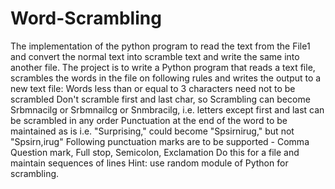 # Word-Scrambling
The implementation of the python program to read the text from the File1 and convert the normal text into scramble text and write the same into another file. The project is to write a Python program that reads a text file, scrambles the words in the file on following rules and writes the output to a new text file: Words less than or equal to 3 characters need not to be scrambled Don't scramble first and last char, so Scrambling can become Srbmnacilg or Srbmnailcg or Snmbracilg, i.e. letters except first and last can be scrambled in any order Punctuation at the end of the word to be maintained as is i.e. "Surprising," could become "Spsirnirug," but not "Spsirn,irug" Following punctuation marks are to be supported - Comma Question mark, Full stop, Semicolon, Exclamation Do this for a file and maintain sequences of lines Hint: use random module of Python for scrambling.
